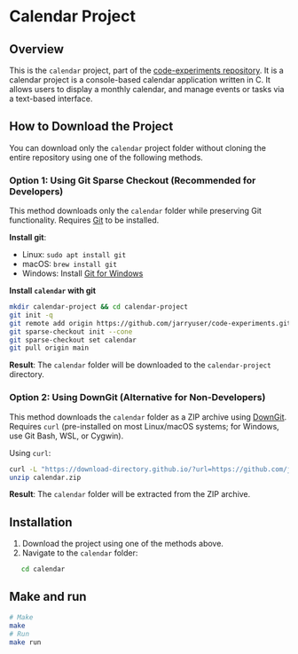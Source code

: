 # Calendar Project

## Overview
This is the `calendar` project, part of the [code-experiments repository](https://github.com/jarryuser/code-experiments). It is a calendar project is a console-based calendar application written in C. It allows users to display a monthly calendar, and manage events or tasks via a text-based interface.

## How to Download the Project
You can download only the `calendar` project folder without cloning the entire repository using one of the following methods.

### Option 1: Using Git Sparse Checkout (Recommended for Developers)
This method downloads only the `calendar` folder while preserving Git functionality. Requires [Git](https://git-scm.com/) to be installed.

**Install git**:
- Linux: `sudo apt install git`
- macOS: `brew install git`
- Windows: Install [Git for Windows](https://git-scm.com/download/win)

**Install `calendar` with git**

```bash
mkdir calendar-project && cd calendar-project
git init -q
git remote add origin https://github.com/jarryuser/code-experiments.git
git sparse-checkout init --cone
git sparse-checkout set calendar
git pull origin main
```


**Result**: The `calendar` folder will be downloaded to the `calendar-project` directory.

### Option 2: Using DownGit (Alternative for Non-Developers)
This method downloads the `calendar` folder as a ZIP archive using [DownGit](https://minhask.github.io/DownGit/). Requires `curl` (pre-installed on most Linux/macOS systems; for Windows, use Git Bash, WSL, or Cygwin).

Using `curl`:
```bash
curl -L "https://download-directory.github.io/?url=https://github.com/jarryuser/code-experiments/tree/main/calendar" -o calendar.zip
unzip calendar.zip
```



**Result**: The `calendar` folder will be extracted from the ZIP archive.

## Installation
1. Download the project using one of the methods above.
2. Navigate to the `calendar` folder:
```bash
   cd calendar
```
## Make and run
```bash
# Make
make
# Run
make run
```
